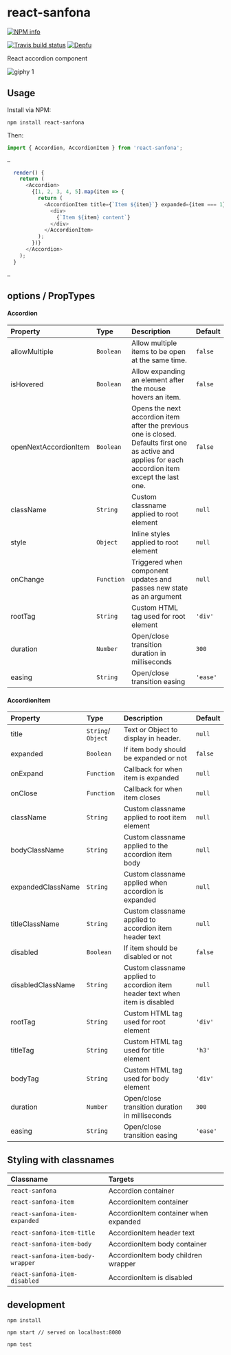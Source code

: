 # react-sanfona


[![NPM info](https://nodei.co/npm/react-sanfona.png?downloads=true)](https://nodei.co/npm/react-sanfona.png?downloads=true)

[![Travis build status](https://travis-ci.org/daviferreira/react-sanfona.png?branch=master)](https://travis-ci.org/daviferreira/react-sanfona)
[![Depfu](https://badges.depfu.com/badges/66ddfe0e12202b58f4cf4d7218c61ec8/overview.svg)](https://depfu.com/github/daviferreira/react-sanfona)


React accordion component

![giphy 1](https://cloud.githubusercontent.com/assets/38787/8015584/2883817e-0bda-11e5-9662-b7daf40e8c27.gif)

## Usage

Install via NPM:

```
npm install react-sanfona
```

Then:

```javascript
import { Accordion, AccordionItem } from 'react-sanfona';

…

  render() {
    return (
      <Accordion>
        {[1, 2, 3, 4, 5].map(item => {
          return (
            <AccordionItem title={`Item ${item}`} expanded={item === 1}>
              <div>
                {`Item ${item} content`}
              </div>
            </AccordionItem>
          );
        })}
      </Accordion>
    );
  }

…

```

## options / PropTypes

#### Accordion
| Property | Type | Description | Default |
|:---|:---|:---|:---|
| allowMultiple | `Boolean` | Allow multiple items to be open at the same time. | `false` |
| isHovered | `Boolean` | Allow expanding an element after the mouse hovers an item. | `false` |
| openNextAccordionItem | `Boolean` | Opens the next accordion item after the previous one is closed. Defaults first one as active and applies for each accordion item except the last one. | `false` |
| className | `String` | Custom classname applied to root element | `null` |
| style | `Object` | Inline styles applied to root element | `null` |
| onChange | `Function` | Triggered when component updates and passes new state as an argument | `null` |
| rootTag | `String` | Custom HTML tag used for root element | `'div'` |
| duration | `Number` | Open/close transition duration in milliseconds | `300` |
| easing | `String` | Open/close transition easing | `'ease'` |

#### AccordionItem
| Property | Type | Description | Default |
|:---|:---|:---|:---|
| title | `String`/ `Object` | Text or Object to display in header. | `null` |
| expanded | `Boolean` | If item body should be expanded or not | `false` |
| onExpand | `Function` | Callback for when item is expanded | `null` |
| onClose | `Function` | Callback for when item closes | `null` |
| className | `String` | Custom classname applied to root item element | `null` |
| bodyClassName | `String` | Custom classname applied to the accordion item body | `null` |
| expandedClassName | `String` | Custom classname applied when accordion is expanded | `null` |
| titleClassName | `String` | Custom classname applied to accordion item header text | `null` |
| disabled | `Boolean` | If item should be disabled or not | `false` |
| disabledClassName | `String` | Custom classname applied to accordion item header text when item is disabled | `null` |
| rootTag | `String` | Custom HTML tag used for root element | `'div'` |
| titleTag | `String` | Custom HTML tag used for title element | `'h3'` |
| bodyTag | `String` | Custom HTML tag used for body element | `'div'` |
| duration | `Number` | Open/close transition duration in milliseconds | `300` |
| easing | `String` | Open/close transition easing | `'ease'` |

## Styling with classnames
| Classname | Targets |
|:---|:---|
| `react-sanfona`| Accordion container |
| `react-sanfona-item` | AccordionItem container |
| `react-sanfona-item-expanded` | AccordionItem container when expanded |
| `react-sanfona-item-title` | AccordionItem header text |
| `react-sanfona-item-body` | AccordionItem body container |
| `react-sanfona-item-body-wrapper` | AccordionItem body children wrapper |
| `react-sanfona-item-disabled` | AccordionItem is disabled |


## development

```
npm install

npm start // served on localhost:8080

npm test
```
